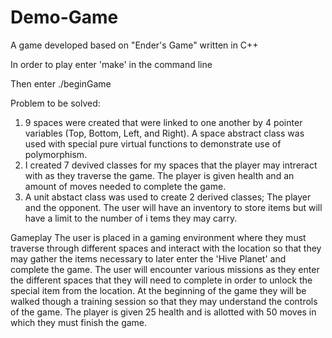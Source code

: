 # Demo-Game

A game developed based on "Ender's Game" written in C++

In order to play enter 'make' in the command line 

Then enter ./beginGame

Problem to be solved:
1. 9 spaces were created that were linked to one another by 4 pointer variables  (Top,
    Bottom, Left, and Right). A space abstract class was used with special pure virtual
    functions to demonstrate use of polymorphism. 
2. I created 7 devived classes for my spaces that the player may intreract with as they
    traverse the game. The player is given health and an amount of moves needed to
    complete the game. 
3. A unit abstact class was used to create 2 derived classes; The player and the opponent.
    The user will have an inventory to store items but will have a limit to the number of i
     tems they may carry.    

Gameplay
The user is placed in a gaming environment where they must traverse through different
 spaces and interact with the location so that they may gather the items necessary to later
 enter the 'Hive Planet' and complete the game. The user will encounter various missions
as they enter the different spaces that they will need to complete in order to unlock the
special item from the location. At the beginning of the game they will be walked though a
training session so that they may understand the controls of the game. The player is given
25 health and is allotted with 50 moves in which they must finish the game.
